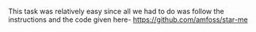 This task was relatively easy since all we had to do was follow the instructions and the code given here- https://github.com/amfoss/star-me
